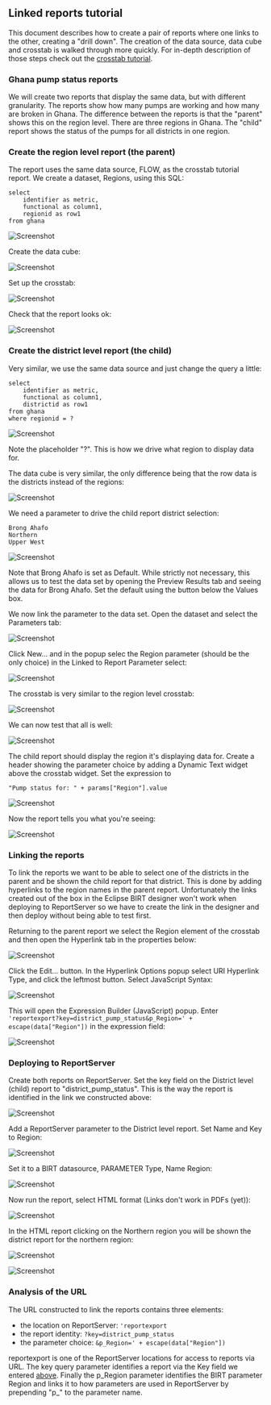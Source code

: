 ## Linked reports tutorial

This document describes how to create a pair of reports where one links to the other, creating a "drill down". The creation of the data source, data cube and crosstab is walked through more quickly. For in-depth description of those steps check out the [crosstab tutorial](../crosstab_with_params/crosstab_with_params.md).

### Ghana pump status reports

We will create two reports that display the same data, but with different granularity. The reports show how many pumps are working and how many are broken in Ghana. The difference between the reports is that the "parent" shows this on the region level. There are three regions in Ghana. The "child" report shows the status of the pumps for all districts in one region.

### Create the region level report (the parent)

The report uses the same data source, FLOW, as the crosstab tutorial report. We create a dataset, Regions, using this SQL:

```
select 
	identifier as metric,
	functional as column1,
	regionid as row1
from ghana
```
![Screenshot][100]

Create the data cube:

![Screenshot][110]

Set up the crosstab:

![Screenshot][120]

Check that the report looks ok:

![Screenshot][130]

### Create the district level report (the child)

Very similar, we use the same data source and just change the query a little:

```
select 
	identifier as metric,
	functional as column1,
	districtid as row1
from ghana
where regionid = ?
```

![Screenshot][140]

Note the placeholder "?". This is how we drive what region to display data for.

The data cube is very similar, the only difference being that the row data is the districts instead of the regions:

![Screenshot][150]

We need a parameter to drive the child report district selection:

```
Brong Ahafo
Northern
Upper West
```

![Screenshot][160]

Note that Brong Ahafo is set as Default. While strictly not necessary, this allows us to test the data set by opening the Preview Results tab and seeing the data for Brong Ahafo. Set the default using the button below the Values box.

We now link the parameter to the data set. Open the dataset and select the Parameters tab:

![Screenshot][170]

Click New... and in the popup selec the Region parameter (should be the only choice) in the Linked to Report Parameter select:

![Screenshot][180]

The crosstab is very similar to the region level crosstab:

![Screenshot][190]

We can now test that all is well:

![Screenshot][200]

The child report should display the region it's displaying data for. Create a header showing the parameter choice by adding a Dynamic Text widget above the crosstab widget. Set the expression to

```
"Pump status for: " + params["Region"].value
```

![Screenshot][210]

Now the report tells you what you're seeing:

![Screenshot][220]

### Linking the reports

To link the reports we want to be able to select one of the districts in the parent and be shown the child report for that district. This is done by adding hyperlinks to the region names in the parent report. Unfortunately the links created out of the box in the Eclipse BIRT designer won't work when deploying to ReportServer so we have to create the link in the designer and then deploy without being able to test first.

Returning to the parent report we select the Region element of the crosstab and then open the Hyperlink tab in the properties below:

![Screenshot][230]

Click the Edit... button. In the Hyperlink Options popup select URI Hyperlink Type, and click the leftmost button. Select JavaScript Syntax:

![Screenshot][234]

This will open the Expression Builder (JavaScript) popup. Enter ```'reportexport?key=district_pump_status&p_Region=' + escape(data["Region"])``` in the expression field:

![Screenshot][237]

### Deploying to ReportServer

Create both reports on ReportServer. Set the key field on the District level (child) report to "district_pump_status". This is the way the report is identified in the link we constructed above:

![Screenshot][240]

Add a ReportServer parameter to the District level report. Set Name and Key to Region: 

![Screenshot][250]

Set it to a BIRT datasource, PARAMETER Type, Name Region:

![Screenshot][260]

Now run the report, select HTML format (Links don't work in PDFs (yet)):

![Screenshot][270]

In the HTML report clicking on the Northern region you will be shown the district report for the northern region:

![Screenshot][280]

![Screenshot][290]

### Analysis of the URL

The URL constructed to link the reports contains three elements:

  * the location on ReportServer: ```'reportexport```
  * the report identity: ```?key=district_pump_status```
  * the parameter choice: ```&p_Region=' + escape(data["Region"])```

reportexport is one of the ReportServer locations for access to reports via URL. The key query parameter identifies a report via the Key field we entered [above](#deploying-to-reportserver). Finally the p_Region parameter identifies the BIRT parameter Region and links it to how parameters are used in ReportServer by prepending "p_" to the parameter name.



[100]: img/100.png
[110]: img/110.png
[120]: img/120.png
[130]: img/130.png
[140]: img/140.png
[150]: img/150.png
[160]: img/160.png
[170]: img/170.png
[180]: img/180.png
[190]: img/190.png
[200]: img/200.png
[210]: img/210.png
[220]: img/220.png
[230]: img/230.png
[234]: img/234.png
[237]: img/237.png
[240]: img/240.png
[250]: img/250.png
[260]: img/260.png
[270]: img/270.png
[280]: img/280.png
[290]: img/290.png

